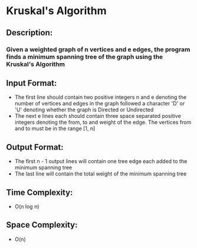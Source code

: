 # Kruskal's Algorithm
## Description:
### Given a weighted graph of n vertices and e edges, the program finds a minimum spanning tree of the graph using the Kruskal's Algorithm
## Input Format:
* The first line should contain two positive integers n and e denoting the number of vertices and edges in the graph followed a character 'D' or 'U' denoting whether the graph is Directed or Undirected
* The next e lines each should contain three space separated positive integers denoting the from, to and weight of the edge. The vertices from and to must be in the range [1, n]
## Output Format:
* The first n - 1 output lines will contain one tree edge each added to the minimum spanning tree
* The last line will contain the total weight of the minimum spanning tree
## Time Complexity: 
* O(n log n)
## Space Complexity: 
* O(n)